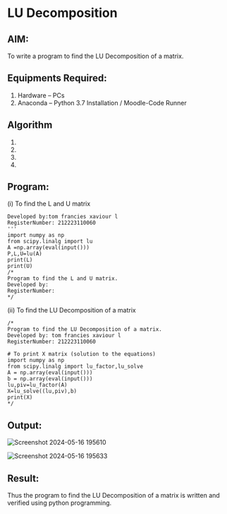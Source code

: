# LU Decomposition 

## AIM:
To write a program to find the LU Decomposition of a matrix.

## Equipments Required:
1. Hardware – PCs
2. Anaconda – Python 3.7 Installation / Moodle-Code Runner

## Algorithm
1. 
2. 
3. 
4. 

## Program:
(i) To find the L and U matrix
```'''Program to find L and U matrix using LU decomposition.
Developed by:tom francies xaviour l 
RegisterNumber: 212223110060
'''
import numpy as np
from scipy.linalg import lu
A =np.array(eval(input()))
P,L,U=lu(A)
print(L)
print(U)
/*
Program to find the L and U matrix.
Developed by: 
RegisterNumber: 
*/
```
(ii) To find the LU Decomposition of a matrix
```
/*
Program to find the LU Decomposition of a matrix.
Developed by: tom francies xaviour l
RegisterNumber: 212223110060

# To print X matrix (solution to the equations)
import numpy as np
from scipy.linalg import lu_factor,lu_solve
A = np.array(eval(input()))
b = np.array(eval(input()))
lu,piv=lu_factor(A)
X=lu_solve((lu,piv),b)
print(X)
*/
```

## Output:
![Screenshot 2024-05-16 195610](https://github.com/Tomfx03/LU-Decomposition/assets/101335832/f870bdbf-e37c-444c-abae-788cd284b681)

![Screenshot 2024-05-16 195633](https://github.com/Tomfx03/LU-Decomposition/assets/101335832/90948dda-b393-4d72-85ce-51938817a583)


## Result:
Thus the program to find the LU Decomposition of a matrix is written and verified using python programming.

